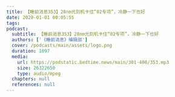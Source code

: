 ```yaml
---
title: 【睡前消息353】28nm光刻机卡住“02专项”，冷静一下也好
date: 2020-01-01 00:05:55
tags:
podcast:
  subtitle: 【睡前消息353】28nm光刻机卡住“02专项”，冷静一下也好
  authors: ['《睡前消息》编辑部']
  cover: /podcasts/main/assets/logo.png
  duration: 1097
  media:
    url: https://podstatic.bedtime.news/main/301-400/353.mp3
    size: 26322650
    type: audio/mpeg
  chapters: null
  references: null
---
```

